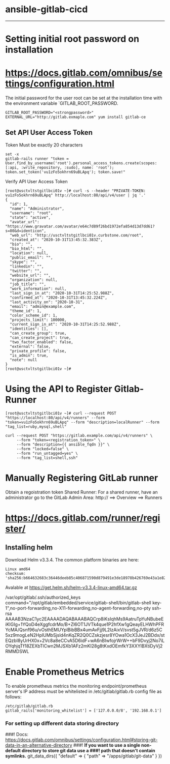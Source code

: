 # ansible-gitlab-cicd
--------------------------------------

Setting initial root password on installation
===============================================

# https://docs.gitlab.com/omnibus/settings/configuration.html

The initial password for the user root can be set at the installation time with the environment variable `GITLAB_ROOT_PASSWORD.

```Example:
GITLAB_ROOT_PASSWORD="<strongpassword>"
EXTERNAL_URL="http://gitlab.exmaple.com" yum install gitlab-ce
```

Set API User Access Token 
--------------------------------------------
Token Must be exactly 20 characters

```
set -x
gitlab-rails runner "token = User.find_by_username('root').personal_access_tokens.create(scopes: [:api, :write_repository, :sudo], name: 'root'); token.set_token('vu1zFo5okhrn69uBLApq'); token.save!"
```

Verify API User Access Token

```
[root@usctvltstgitlbci01v ~]# curl -s --header "PRIVATE-TOKEN: vu1zFo5okhrn69uBLApq" http://localhost:80/api/v4/user | jq '.'
{
  "id": 1,
  "name": "Administrator",
  "username": "root",
  "state": "active",
  "avatar_url": "https://www.gravatar.com/avatar/e64c7d89f26bd1972efa854d13d7dd61?s=80&d=identicon",
  "web_url": "http://usctvltstgitlbci01v.curbstone.com/root",
  "created_at": "2020-10-31T13:45:32.383Z",
  "bio": "",
  "bio_html": "",
  "location": null,
  "public_email": "",
  "skype": "",
  "linkedin": "",
  "twitter": "",
  "website_url": "",
  "organization": null,
  "job_title": "",
  "work_information": null,
  "last_sign_in_at": "2020-10-31T14:25:52.988Z",
  "confirmed_at": "2020-10-31T13:45:32.224Z",
  "last_activity_on": "2020-10-31",
  "email": "admin@example.com",
  "theme_id": 1,
  "color_scheme_id": 1,
  "projects_limit": 100000,
  "current_sign_in_at": "2020-10-31T14:25:52.988Z",
  "identities": [],
  "can_create_group": true,
  "can_create_project": true,
  "two_factor_enabled": false,
  "external": false,
  "private_profile": false,
  "is_admin": true,
  "note": null
}
[root@usctvltstgitlbci01v ~]#
```

Using the API to Register Gitlab-Runner
============================================

```
[root@usctvltstgitlbci01v ~]# curl --request POST "https://localhost:80/api/v4/runners" --form "token=vu1zFo5okhrn69uBLApq" --form "description=localRunner" --form "tag_list=ruby,mysql,shell"
```

```
curl --request POST "https://gitlab.example.com/api/v4/runners" \
     --form "token=<registration_token>" \
     --form "description={{ ansible_fqdn }}" \
     --form "locked=false" \
     --form "run_untagged=yes" \
     --form "tag_list=shell,ssh"
```

Manually Registering GitLab runner
==============================
Obtain a regoistration token
Shared Runner:
For a shared runner, have an administrator go to the GitLab Admin Area:
http://<gitlab-url>
==> Overview 
  ==> Runners

# https://docs.gitlab.com/runner/register/


Installing helm
--------------------

Download Helm v3.3.4. The common platform binaries are here:

    Linux amd64
    checksum: 'sha256:b664632683c36446deeb85c406871590d879491e3de18978b426769e43a1e82c'

   Avalable at https://get.helm.sh/helm-v3.3.4-linux-amd64.tar.gz


/var/opt/gitlab/.ssh/authorized_keys
command="/opt/gitlab/embedded/service/gitlab-shell/bin/gitlab-shell key-1",no-port-forwarding,no-X11-forwarding,no-agent-forwarding,no-pty ssh-rsa AAAAB3NzaC1yc2EAAAADAQABAAABAQCrp8iKsIqhMs9AatruTpYuNBubeEiKlGIg+1YQoD4eXggfcdrMo/B+Zl6OT1JVTk4que1P2hfXw1gQeayELHWhPFRYcMA/Qsnf96u/vOsthEMUYplBibBBx4umAvFjj9L2IzAixV/svst5gJVR/d6z5C5xz9mogLeN2HpIUMbSjsld4nKqZR2Q0CZskzjesr8YOwa1OcX3JeJ2BDdx/stEQzbI8yUrHX0x+2Vc8a8eCCvA5D6idF+wA6nBIwfojrWrW++bF9Dvyj2No7iLOYqhjqTf18ZEXbTlCwn2MJSXb1AFz2mKI28g8tKxdOEmfkY3XXYlBXtiDyVj2RMMDSWL


Enable Prometheus Metrics
=========================

To enable prometheus metrics the monitoring endpoint/prometheus server's IP address must be whitelisted in /etc/gitlab/gitlab.rb config file as follows:
```
/etc/gitlab/gitlab.rb
gitlab_rails['monitoring_whitelist'] = ['127.0.0.0/8', '192.168.0.1']

```

### For setting up different data storing directory
###! Docs: https://docs.gitlab.com/omnibus/settings/configuration.html#storing-git-data-in-an-alternative-directory
###! **If you want to use a single non-default directory to store git data use a
###!   path that doesn't contain symlinks.**
 git_data_dirs({
   "default" => {
     "path" => "/apps/gitlab/git-data"
    }
 })
